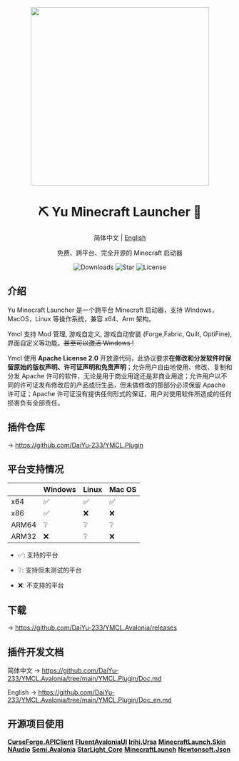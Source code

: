 <p align="center">
<img height="400" width="400" src="https://ymcl.daiyu.fun/Assets/img/YMCL-Icon.svg"/>
</p>

<div align="center">

# ⛏️ Yu Minecraft Launcher 🐳

简体中文 | [English](https://github.com/DaiYu-233/YMCL.Avalonia/blob/main/README_en.md)

免费、跨平台、完全开源的 Minecraft 启动器

![Downloads](https://img.shields.io/github/downloads/DaiYu-233/YMCL.Avalonia/total?logo=github&label=%E4%B8%8B%E8%BD%BD%E9%87%8F&style=for-the-badge&color=44cc11)
![Star](https://img.shields.io/github/stars/DaiYu-233/YMCL.Avalonia?logo=github&label=Star&style=for-the-badge)
![License](https://img.shields.io/github/license/DaiYu-233/YMCL.Avalonia?logo=github&label=开源协议&style=for-the-badge&color=ff7a35)

</div>

## 介绍

Yu Minecraft Launcher 是一个跨平台 Minecraft 启动器，支持 Windows，MacOS，Linux 等操作系统，兼容 x64、Arm 架构。

Ymcl 支持 Mod 管理, 游戏自定义, 游戏自动安装 (Forge,Fabric, Quilt, OptiFine), 界面自定义等功能。<del>甚至可以激活 Windows !</del>

Ymcl 使用 **Apache License 2.0** 开放源代码，此协议要求**在修改和分发软件时保留原始的版权声明、许可证声明和免责声明**；允许用户自由地使用、修改、复制和分发 Apache 许可的软件，无论是用于商业用途还是非商业用途；允许用户以不同的许可证发布修改后的产品或衍生品，但未做修改的那部分必须保留 Apache 许可证；Apache 许可证没有提供任何形式的保证，用户对使用软件所造成的任何损害负有全部责任。

## 插件仓库

→ https://github.com/DaiYu-233/YMCL.Plugin

## 平台支持情况

|       | Windows | Linux | Mac OS |
| ----- | :------ | :---- | :----- |
| x64   | ✅️     | ✅️   | ✅     |
| x86   | ✅️     | ❌    | ❌     |
| ARM64 | ❔      | ❔    | ❔     |
| ARM32 | ❌      | ❔    | ❌     |

- ✅: 支持的平台

- ❔: 支持但未测试的平台

- ❌: 不支持的平台

## 下载

→ https://github.com/DaiYu-233/YMCL.Avalonia/releases

## 插件开发文档

简体中文 → https://github.com/DaiYu-233/YMCL.Avalonia/tree/main/YMCL.Plugin/Doc.md

English → https://github.com/DaiYu-233/YMCL.Avalonia/tree/main/YMCL.Plugin/Doc_en.md

## 开源项目使用

**[CurseForge.APIClient](https://github.com/CurseForgeCommunity/.NET-APIClient)**
**[FluentAvaloniaUI](https://github.com/amwx/FluentAvalonia)**
**[Irihi.Ursa](https://github.com/irihitech/Ursa.Avalonia)**
**[MinecraftLaunch.Skin](https://github.com/Blessing-Studio/MinecraftLaunch.Skin)**
**[NAudio](https://github.com/naudio/NAudio)**
**[Semi.Avalonia](https://github.com/irihitech/Semi.Avalonia)**
**[StarLight_Core](https://github.com/Ink-Marks-Studio/StarLight.Core)**
**[MinecraftLaunch](https://github.com/Blessing-Studio/MinecraftLaunch)**
**[Newtonsoft.Json](https://www.newtonsoft.com/json)**
